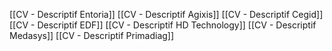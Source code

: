 

[[CV - Descriptif Entoria]]
[[CV - Descriptif Agixis]]
[[CV - Descriptif Cegid]]
[[CV - Descriptif EDF]]
[[CV - Descriptif HD Technology]]
[[CV - Descriptif Medasys]]
[[CV - Descriptif Primadiag]]
